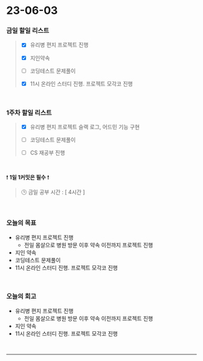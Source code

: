 # 23-06-03
### 금일 할일 리스트
> - [x]  유리병 편지 프로젝트 진행
>
> - [x]  지인약속
>
> - [ ]  코딩테스트 문제풀이
>
> - [x]  11시 온라인 스터디 진행. 프로젝트 모각코 진행


<br/>

### 1주차 할일 리스트  
> - [x]  유리병 편지 프로젝트 슬랙 로그, 어드민 기능 구현
>
> - [ ]  코딩테스트 문제풀이
>
> - [ ]  CS 재공부 진행

<br/>

❗ **1일 1커밋은 필수** ❗
> 🕒 금일 공부 시간 : [ 4시간 ]
  
<br/>

### 오늘의 목표
- 유리병 편지 프로젝트 진행
    - 전일 몸살으로 병원 방문 이후 약속 이전까지 프로젝트 진행
- 지인 약속
- 코딩테스트 문제풀이
- 11시 온라인 스터디 진행. 프로젝트 모각코 진행

<br>

### 오늘의 회고
- 유리병 편지 프로젝트 진행
    - 전일 몸살으로 병원 방문 이후 약속 이전까지 프로젝트 진행
- 지인 약속
- 11시 온라인 스터디 진행. 프로젝트 모각코 진행

<br/>

------------  
